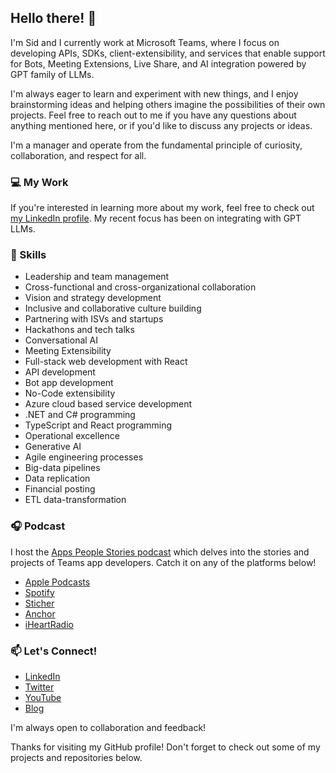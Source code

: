 ## Hello there! 👋

I'm Sid and I currently work at Microsoft Teams, where I focus on developing APIs, SDKs, client-extensibility, and services that enable support for Bots, Meeting Extensions, Live Share, and AI integration powered by GPT family of LLMs.

I'm always eager to learn and experiment with new things, and I enjoy brainstorming ideas and helping others imagine the possibilities of their own projects. Feel free to reach out to me if you have any questions about anything mentioned here, or if you'd like to discuss any projects or ideas.

I'm a manager and operate from the fundamental principle of curiosity, collaboration, and respect for all.

### 💻 My Work

If you're interested in learning more about my work, feel free to check out [my LinkedIn profile](https://www.linkedin.com/in/siduppal/). 
My recent focus has been on integrating with GPT LLMs.

### 🌟 Skills

- Leadership and team management
- Cross-functional and cross-organizational collaboration
- Vision and strategy development
- Inclusive and collaborative culture building
- Partnering with ISVs and startups
- Hackathons and tech talks
- Conversational AI
- Meeting Extensibility
- Full-stack web development with React
- API development
- Bot app development
- No-Code extensibility
- Azure cloud based service development
- .NET and C# programming
- TypeScript and React programming
- Operational excellence
- Generative AI
- Agile engineering processes
- Big-data pipelines
- Data replication
- Financial posting
- ETL data-transformation

### 🎧 Podcast
I host the [Apps People Stories podcast](https://appspeoplestories.com/) which delves into the stories and projects of Teams app developers. Catch it on any of the platforms below!

- [Apple Podcasts](https://podcasts.apple.com/us/podcast/apps-people-stories-podcast)
- [Spotify](https://open.spotify.com/show/28MAQd509cvE5EyQyTCwHD)
- [Sticher](https://www.stitcher.com/show/apps-people-stories---podcast/)
- [Anchor](https://anchor.fm/appspeoplestories)
- [iHeartRadio](https://www.iheart.com/podcast/269-apps-people-stories-podcas-106949260/)

### 📫 Let's Connect!
- [LinkedIn](https://www.linkedin.com/in/siduppal/)
- [Twitter](https://twitter.com/upster)
- [YouTube](https://www.youtube.com/@siduppal/videos)
- [Blog](https://blog.somecreativity.com)

I'm always open to collaboration and feedback!

Thanks for visiting my GitHub profile! Don't forget to check out some of my projects and repositories below.
